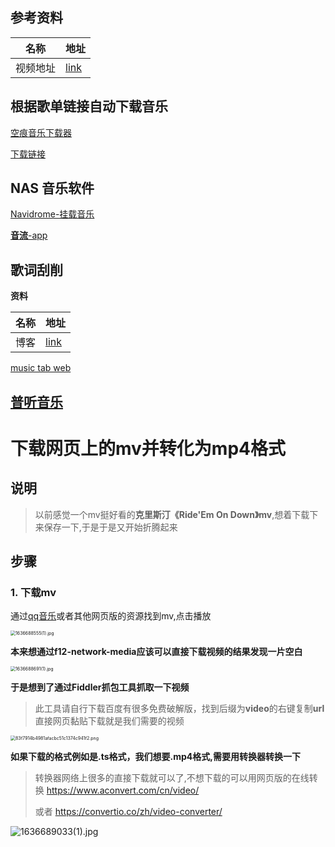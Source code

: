 ## 参考资料

| 名称     | 地址                                                         |
| -------- | ------------------------------------------------------------ |
| 视频地址 | [link](https://www.bilibili.com/video/BV1fsyHY3EJH/?share_source=copy_web&vd_source=8e27de992d44489f905834dfe6be4b70) |



## 根据歌单链接自动下载音乐

[空痕音乐下载器](https://www.khkj6.com/archives/19-1.html)

[下载链接](https://us.khkj.xyz/aUsnHuEsD)



## NAS 音乐软件

[Navidrome-挂载音乐](https://www.navidrome.org/demo/)

[**音流**-app](https://music.aqzscn.cn/)

## 歌词刮削

**资料**

| 名称 | 地址                                       |
| ---- | ------------------------------------------ |
| 博客 | [link](https://www.huluohu.com/posts/868/) |

[music tab web](https://github.com/xhongc/music-tag-web)

##  [普听音乐](https://music.codepublic.top/)



# 下载网页上的mv并转化为mp4格式

## 说明

> 以前感觉一个mv挺好看的**克里斯汀《Ride'Em On Down》mv**,想着下载下来保存一下,于是于是又开始折腾起来

## 步骤

### 1. 下载mv

通过[qq音乐](https://y.qq.com/n/ryqq/songDetail/001VqJQv1z9f9F)或者其他网页版的资源找到mv,点击播放

<img src="https://gitee.com/yaolliuyang/blogImages/raw/master/blogImages/gBzdNeCTrZbnG6W.png" alt="1636688555(1).jpg" style="zoom:50%;" />

**本来想通过f12-network-media应该可以直接下载视频的结果发现一片空白**

<img src="https://gitee.com/yaolliuyang/blogImages/raw/master/blogImages/fU9ZBkulyvsFHVM.png" alt="1636688691(1).jpg" style="zoom:50%;" />

**于是想到了通过Fiddler抓包工具抓取一下视频**

> 此工具请自行下载百度有很多免费破解版，找到后缀为**video**的右键复制**url**直接网页黏贴下载就是我们需要的视频

<img src="https://gitee.com/yaolliuyang/blogImages/raw/master/blogImages/Cz23IKxWhNn4y1H.png" alt="83f7914b4981afacbc51c1374c941f2.png" style="zoom:50%;" />



**如果下载的格式例如是.ts格式，我们想要.mp4格式,需要用转换器转换一下**

> 转换器网络上很多的直接下载就可以了,不想下载的可以用网页版的在线转换 https://www.aconvert.com/cn/video/
>
> 或者 https://convertio.co/zh/video-converter/

![1636689033(1).jpg](https://gitee.com/yaolliuyang/blogImages/raw/master/blogImages/PWZhIJFpvosiRg3.png)